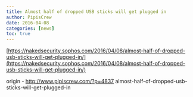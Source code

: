 ```yaml
---
title: Almost half of dropped USB sticks will get plugged in
author: PipisCrew
date: 2016-04-08
categories: [news]
toc: true
---
```


[https://nakedsecurity.sophos.com/2016/04/08/almost-half-of-dropped-usb-sticks-will-get-plugged-in/](https://nakedsecurity.sophos.com/2016/04/08/almost-half-of-dropped-usb-sticks-will-get-plugged-in/)

origin - http://www.pipiscrew.com/?p=4837 almost-half-of-dropped-usb-sticks-will-get-plugged-in